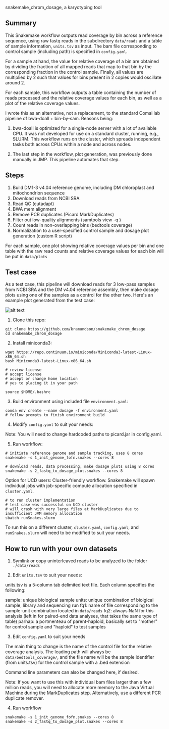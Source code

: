 snakemake_chrom_dosage, a karyotyping tool

## Summary

This Snakemake workflow outputs read coverage by bin across a reference sequence, using
raw fastq reads in the subdirectory ```data/reads``` and a table of sample information,
```units.tsv``` as input. The bam file corresponding to control sample (including path)
is specified in ```config.yaml```.

For a sample at hand, the value for relative coverage of a bin are obtained by dividing
the fraction of all mapped reads that map to that bin by the corresponding fraction in the
control sample. Finally, all values are multiplied by 2 such that values for bins present
in 2 copies would oscillate around 2.

For each sample, this workflow outputs a table containing the number of reads processed 
and the relative coverage values for each bin, as well as a plot of the relative coverage
values.

I wrote this as an alternative, not a replacement, to the standard Comai lab pipeline of
bwa-doall + bin-by-sam. Reasons being:

1. bwa-doall is optimized for a single-node server with a lot of available CPU. It was not
developed for use on a standard cluster, running, e.g., SLURM. This workflow runs on the
cluster, which spreads independent tasks both across CPUs within a node and across nodes.

2. The last step in the workflow, plot generation, was previously done manually in JMP.
This pipeline automates that step.

## Steps

1. Build DM1-3 v4.04 reference genome, including DM chloroplast and mitochondrion sequence
2. Download reads from NCBI SRA
3. Read QC (cutadapt)
4. BWA mem alignment
5. Remove PCR duplicates (Picard MarkDuplicates)
6. Filter out low-quality alignments (samtools view -q <quality>)
7. Count reads in non-overlapping bins (bedtools coverage)
8. Normalization to a user-specified control sample and dosage plot generation (custom R script)

For each sample, one plot showing relative coverage values per bin and one table with the
raw read counts and relative coverage values for each bin will be put in ```data/plots```

## Test case

As a test case, this pipeline will download reads for 3 low-pass samples from NCBI SRA
and the DM v4.04 reference assembly, then make dosage plots using one of the samples
as a control for the other two. Here's an example plot generated from the test case:

![alt text]("test_output/LOP868_529-dosage_plot.jpg")

1. Clone this repo:

```
git clone https://github.com/kramundson/snakemake_chrom_dosage
cd snakemake_chrom_dosage
```

2. Install miniconda3:

```
wget https://repo.continuum.io/miniconda/Miniconda3-latest-Linux-x86_64.sh
bash Miniconda3-latest-Linux-x86_64.sh

# review license
# accept license
# accept or change home location
# yes to placing it in your path

source $HOME/.bashrc
```

3. Build environment using included file ```environment.yaml```:

```
conda env create --name dosage -f environment.yaml
# follow prompts to finish environment build
```

4. Modify ```config.yaml``` to suit your needs:

Note: You will need to change hardcoded paths to picard.jar in config.yaml.

5. Run workflow:

```
# initiate reference genome and sample tracking, uses 8 cores
snakemake -s 1_init_genome_fofn.snakes --cores 8

# download reads, data processing, make dosage plots using 8 cores
snakemake -s 2_fastq_to_dosage_plot.snakes --cores 8
```

Option for UCD users: Cluster-friendly workflow. Snakemake will spawn individual jobs with
job-specific compute allocation specified in ```cluster.yaml```.

```
# to run cluster implementation
# test case was successful on UCD cluster
# will crash with very large files at MarkDuplicates due to insufficient JVM memory allocation
sbatch runSnakes.slurm
```

To run this on a different cluster, ```cluster.yaml```, ```config.yaml```, and
```runSnakes.slurm``` will  need to be modified to suit your needs.

## How to run with your own datasets

1. Symlink or copy uninterleaved reads to be analyzed to the folder ```./data/reads```

2. Edit ```units.tsv``` to suit your needs:

units.tsv is a 5-column tab delimited text file. Each column specifies the following:

sample: unique biological sample
units: unique combination of biolgical sample, library and sequencing run
fq1: name of file corresponding to the sample-unit combination located in ```data/reads```
fq2: always NaN for this analysis (left in for paired-end data analyses, that takes the same type of table)
parhap: a portmenteau of parent-haploid, basically set to "mother" for control sample and "haploid" to test samples

3. Edit ```config.yaml``` to suit your needs

The main thing to change is the name of the control file for the relative coverage analysis.
The leading path will always be ```data/bedtools_coverage/```, and the file name will be
the sample identifier (from units.tsv) for the control sample with a .bed extension

Command line parameters can also be changed here, if desired.

Note: If you want to use this with individual bam files larger than a few million reads,
you will need to allocate more memory to the Java Virtual Machine during the
MarkDuplicates step. Alternatively, use a different PCR duplicate remover.

4. Run workflow

```
snakemake -s 1_init_genome_fofn.snakes --cores 8
snakemake -s 2_fastq_to_dosage_plot.snakes --cores 8
```

